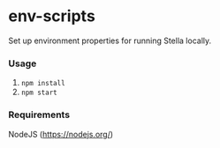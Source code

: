 # env-scripts
Set up environment properties for running Stella locally.

### Usage
1) `npm install`
2) `npm start`

### Requirements
NodeJS (https://nodejs.org/)

